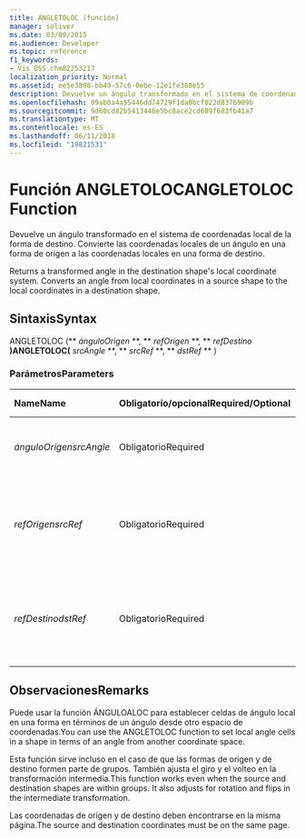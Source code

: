 ```yaml
---
title: ANGLETOLOC (función)
manager: soliver
ms.date: 03/09/2015
ms.audience: Developer
ms.topic: reference
f1_keywords:
- Vis_DSS.chm82253217
localization_priority: Normal
ms.assetid: ee5e3898-bb49-57c6-0ebe-12e1fe388e55
description: Devuelve un ángulo transformado en el sistema de coordenadas local de la forma de destino. Convierte las coordenadas locales de un ángulo en una forma de origen a las coordenadas locales en una forma de destino.
ms.openlocfilehash: 09ab0a4a55446dd74729f1da0bcf022d8376909b
ms.sourcegitcommit: 9d60cd82b5413446e5bc8ace2cd689f683fb41a7
ms.translationtype: MT
ms.contentlocale: es-ES
ms.lasthandoff: 06/11/2018
ms.locfileid: "19821531"
---
```

# <a name="angletoloc-function"></a><span data-ttu-id="05f04-104">Función ANGLETOLOC</span><span class="sxs-lookup"><span data-stu-id="05f04-104">ANGLETOLOC Function</span></span>

<span data-ttu-id="05f04-p102">Devuelve un ángulo transformado en el sistema de coordenadas local de la forma de destino. Convierte las coordenadas locales de un ángulo en una forma de origen a las coordenadas locales en una forma de destino. 
    
</span><span class="sxs-lookup"><span data-stu-id="05f04-p102">Returns a transformed angle in the destination shape's local coordinate system. Converts an angle from local coordinates in a source shape to the local coordinates in a destination shape.</span></span> 
  
## <a name="syntax"></a><span data-ttu-id="05f04-107">Sintaxis</span><span class="sxs-lookup"><span data-stu-id="05f04-107">Syntax</span></span>

<span data-ttu-id="05f04-108">ANGLETOLOC (** *ánguloOrigen* **, ** *refOrigen* **, ** *refDestino* **)</span><span class="sxs-lookup"><span data-stu-id="05f04-108">ANGLETOLOC(** *srcAngle* **, ** *srcRef* **, ** *dstRef* ** )</span></span> 
  
### <a name="parameters"></a><span data-ttu-id="05f04-109">Parámetros</span><span class="sxs-lookup"><span data-stu-id="05f04-109">Parameters</span></span>

|<span data-ttu-id="05f04-110">**Name**</span><span class="sxs-lookup"><span data-stu-id="05f04-110">**Name**</span></span>|<span data-ttu-id="05f04-111">**Obligatorio/opcional**</span><span class="sxs-lookup"><span data-stu-id="05f04-111">**Required/Optional**</span></span>|<span data-ttu-id="05f04-112">**Tipo de datos**</span><span class="sxs-lookup"><span data-stu-id="05f04-112">**Data Type**</span></span>|<span data-ttu-id="05f04-113">**Descripción**</span><span class="sxs-lookup"><span data-stu-id="05f04-113">**Description**</span></span>|
|:-----|:-----|:-----|:-----|
| <span data-ttu-id="05f04-114">_ánguloOrigen_</span><span class="sxs-lookup"><span data-stu-id="05f04-114">_srcAngle_</span></span> <br/> |<span data-ttu-id="05f04-115">Obligatorio</span><span class="sxs-lookup"><span data-stu-id="05f04-115">Required</span></span>  <br/> |<span data-ttu-id="05f04-116">**Numeric**</span><span class="sxs-lookup"><span data-stu-id="05f04-116">**Numeric**</span></span> <br/> |<span data-ttu-id="05f04-117">Un ángulo en el sistema de coordenadas de origen.</span><span class="sxs-lookup"><span data-stu-id="05f04-117">An angle in the source coordinate system.</span></span>  <br/> |
| <span data-ttu-id="05f04-118">_refOrigen_</span><span class="sxs-lookup"><span data-stu-id="05f04-118">_srcRef_</span></span> <br/> |<span data-ttu-id="05f04-119">Obligatorio</span><span class="sxs-lookup"><span data-stu-id="05f04-119">Required</span></span>  <br/> |<span data-ttu-id="05f04-120">**String**</span><span class="sxs-lookup"><span data-stu-id="05f04-120">**String**</span></span> <br/> | <span data-ttu-id="05f04-121">Una referencia a una celda en el objeto de origen, como una forma, grupo, página, etcétera.</span><span class="sxs-lookup"><span data-stu-id="05f04-121">A reference to a cell in the source object, such as a shape, group, page, and so on.</span></span>  <br/> |
| <span data-ttu-id="05f04-122">_refDestino_</span><span class="sxs-lookup"><span data-stu-id="05f04-122">_dstRef_</span></span> <br/> |<span data-ttu-id="05f04-123">Obligatorio</span><span class="sxs-lookup"><span data-stu-id="05f04-123">Required</span></span>  <br/> |<span data-ttu-id="05f04-124">**String**</span><span class="sxs-lookup"><span data-stu-id="05f04-124">**String**</span></span> <br/> |<span data-ttu-id="05f04-125">Una referencia a una celda en el objeto de destino, como una forma, grupo, página, etcétera.</span><span class="sxs-lookup"><span data-stu-id="05f04-125">A reference to a cell in the destination object, such as a shape, group, page, and so on.</span></span>  <br/> |
   
## <a name="remarks"></a><span data-ttu-id="05f04-126">Observaciones</span><span class="sxs-lookup"><span data-stu-id="05f04-126">Remarks</span></span>

<span data-ttu-id="05f04-127">Puede usar la función ÁNGULOALOC para establecer celdas de ángulo local en una forma en términos de un ángulo desde otro espacio de coordenadas.</span><span class="sxs-lookup"><span data-stu-id="05f04-127">You can use the ANGLETOLOC function to set local angle cells in a shape in terms of an angle from another coordinate space.</span></span>
  
<span data-ttu-id="05f04-p103">Esta función sirve incluso en el caso de que las formas de origen y de destino formen parte de grupos. También ajusta el giro y el volteo en la transformación intermedia.</span><span class="sxs-lookup"><span data-stu-id="05f04-p103">This function works even when the source and destination shapes are within groups. It also adjusts for rotation and flips in the intermediate transformation.</span></span>
  
<span data-ttu-id="05f04-130">Las coordenadas de origen y de destino deben encontrarse en la misma página.</span><span class="sxs-lookup"><span data-stu-id="05f04-130">The source and destination coordinates must be on the same page.</span></span>
  

